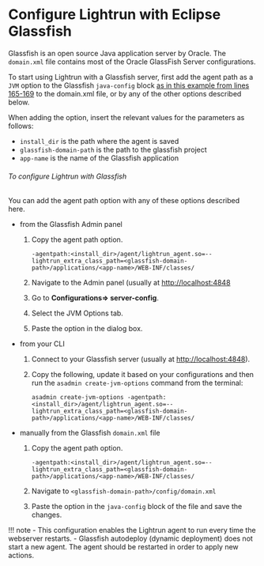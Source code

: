 # Configure Lightrun with Eclipse Glassfish

Glassfish is an open source Java application server by Oracle. The `domain.xml` file contains most of the Oracle GlassFish Server configurations.

To start using Lightrun with a Glassfish server, first add the agent path as a `JVM` option to the Glassfish `java-config` block [as in this example from lines 165-169](https://github.com/javaee/glassfish/blob/master/nucleus/core/kernel/src/main/resources/org/glassfish/embed/domain.xml) to the domain.xml file, or by any of the other options described below. 

When adding the option, insert the relevant values for the parameters as follows: 

- `install_dir` is the path where the agent is saved
- `glassfish-domain-path` is the path to the glassfish project
- `app-name` is the name of the Glassfish application


###### To configure Lightrun with Glassfish

You can add the agent path option with any of these options described here. 

- from the Glassfish Admin panel 

    1. Copy the agent path option.
	     ```
		 -agentpath:<install_dir>/agent/lightrun_agent.so=--lightrun_extra_class_path=<glassfish-domain-path>/applications/<app-name>/WEB-INF/classes/
		 ```
	
    2. Navigate to the Admin panel (usually at [http://localhost:4848](https://docs.oracle.com/cd/E18930_01/html/821-2432/ggllq.html)
	
	3. Go to **Configurations=> server-config**.
	
	4. Select the JVM Options tab.
	
	5. Paste the option in the dialog box.

- from your CLI

    1. Connect to your Glassfish server (usually at <http://localhost:4848>). 
	
	2. Copy the following, update it based on your configurations and then run the `asadmin create-jvm-options` command from the terminal:
	    ```
		asadmin create-jvm-options -agentpath:<install_dir>/agent/lightrun_agent.so=--lightrun_extra_class_path=<glassfish-domain-path>/applications/<app-name>/WEB-INF/classes/
		```

- manually from the Glassfish `domain.xml` file 

    1. Copy the agent path option. 
	     ```
		 -agentpath:<install_dir>/agent/lightrun_agent.so=--lightrun_extra_class_path=<glassfish-domain-path>/applications/<app-name>/WEB-INF/classes/
		 ```
	
	2. Navigate to `<glassfish-domain-path>/config/domain.xml`
	
	3. Paste the option in the `java-config` block of the file and save the changes.

!!! note
    -  This configuration enables the Lightrun agent to run every time the webserver restarts.
    -  Glassfish autodeploy (dynamic deployment) does not start a new agent. The agent should be restarted in order to apply new actions.
